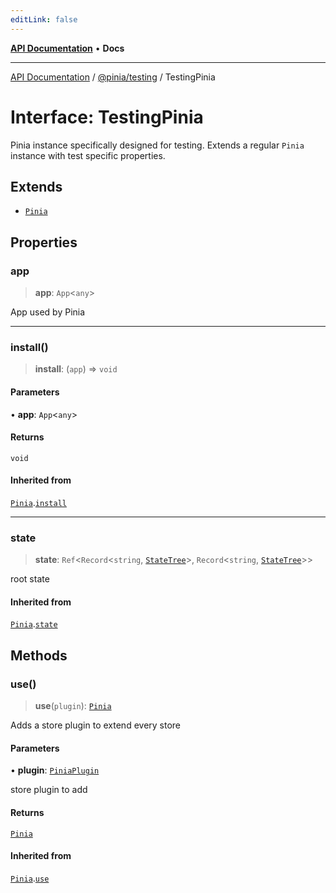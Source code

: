 ```yaml
---
editLink: false
---
```


[**API Documentation**](../../../index.md) • **Docs**

***

[API Documentation](../../../index.md) / [@pinia/testing](../index.md) / TestingPinia

# Interface: TestingPinia

Pinia instance specifically designed for testing. Extends a regular
`Pinia` instance with test specific properties.

## Extends

- [`Pinia`](../../../pinia/interfaces/Pinia.md)

## Properties

### app

> **app**: `App`\<`any`\>

App used by Pinia

***

### install()

> **install**: (`app`) => `void`

#### Parameters

• **app**: `App`\<`any`\>

#### Returns

`void`

#### Inherited from

[`Pinia`](../../../pinia/interfaces/Pinia.md).[`install`](../../../pinia/interfaces/Pinia.md#install)

***

### state

> **state**: `Ref`\<`Record`\<`string`, [`StateTree`](../../../pinia/type-aliases/StateTree.md)\>, `Record`\<`string`, [`StateTree`](../../../pinia/type-aliases/StateTree.md)\>\>

root state

#### Inherited from

[`Pinia`](../../../pinia/interfaces/Pinia.md).[`state`](../../../pinia/interfaces/Pinia.md#state)

## Methods

### use()

> **use**(`plugin`): [`Pinia`](../../../pinia/interfaces/Pinia.md)

Adds a store plugin to extend every store

#### Parameters

• **plugin**: [`PiniaPlugin`](../../../pinia/interfaces/PiniaPlugin.md)

store plugin to add

#### Returns

[`Pinia`](../../../pinia/interfaces/Pinia.md)

#### Inherited from

[`Pinia`](../../../pinia/interfaces/Pinia.md).[`use`](../../../pinia/interfaces/Pinia.md#use)
